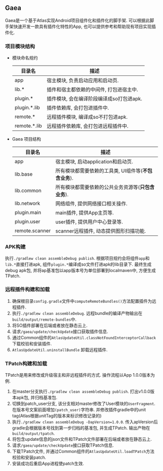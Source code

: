 Gaea
---

Gaea是一个基于Atlas实现Android项目组件化和插件化的脚手架. 可以根据此脚手架快速开发一款具有插件化特性的App, 也可以提供参考和帮助现有项目实现插件化.

### 项目模块结构

* 模块命名规约

	| 目录名 | 描述 |
	| --- | ---------- |
	| app | 宿主模块, 负责启动应用和启动页. |
	| lib.* | 插件和宿主都依赖的中间件, 打包进宿主中. |
	| plugin.* | 插件模块, 会在编译阶段编译成so打包进apk. |
	| plugin.\*.lib | 插件依赖库, 会打包进插件中. |
	| remote.* | 远程插件模块, 编译成so不打包进apk. |
	| remote.\*.lib | 远程插件依赖库, 会打包进远程插件中. |

* Gaea 项目结构

	| 目录名 | 描述 |
	| --- | ---------- |
	| app | 宿主模块, 启动application和启动页. |
	| lib.base | 所有模块都需要依赖的工具类, UI组件等(**不包含业务**). |
	| lib.common | 所有模块都需要依赖的公共业务资源等(**只包含业务**). |
	| lib.network | 网络组件, 提供网络接口相关操作. |
	| plugin.main | main插件, 提供App主页等. |
	| plugin.user | user插件, 提供用户中心登录等. |
	| remote.scanner | scanner远程插件, 动态提供图形扫描功能. |
	
	
### APK构建

执行`./gradlew clean assembleDebug publish`. 根据项目规约会将组件`app`和`lib.*`直接打进apk, 组件`plugin.*`编译成so文件打进apk的lib目录下. 最终生成debug apk包, 并将ap基准包以app版本号为单位部署到localmaven中, 方便生成TPatch.

### 远程插件构建和加载

1. 确保根目录`config.gradle`文件中`computeRemoteBundles()`方法配置插件为远程插件.
2. 执行`./gradlew clean assembleDebug`. 远程bundle的编译产物输出在`build/output/remote-bundles`中.
3. 将SO插件部署在后端或者放在静态云上.
4. 请求`/gaea/update/checkUpdate`接口获取插件信息.
5. 通过Common组件的`AtlasUpdateUtil.classNotFoundInterceptorCallback`下载校验和安装插件.
6. `AtlasUpdateUtil.uninstallBundle` 卸载远程插件.

### TPatch构建和加载

TPatch是用来修改或升级宿主和非远程插件的方式. 操作流程以App 1.0.0版本为例.

1. 在master分支执行`./gradlew clean assembleDebug publish`. 打出v1.0.0版本apk包, 并归档基准包.
2. 切换到patch_user分支, 该分支相对master修改了User模块的`UserFragment`. 在版本号文案前面增加`(patch_user)`字符串. 并修改插件gradle中的unit tag(Atlas根据unitTag的版本来标识修改记录的)
3. 执行`./gradlew clean assembleDebug -DapVersion=1.0.0`. 传入apVersion后gradle会根据版本号找到第一步归档的基准包, 并生成TPatch. 输出产物在`build/output/tpatch`.
4. 将包含update信息的json文件和TPatch文件部署在后端或者放在静态云上.
5. 请求`/gaea/update/checkUpdate`接口获取TPatch信息.
6. 下载TPatch文件, 并通过Common组件的`AtlasUpdateUtil.loadTPatch`方法校验和安装patch.
7. 安装成功后重启App进程使patch生效.